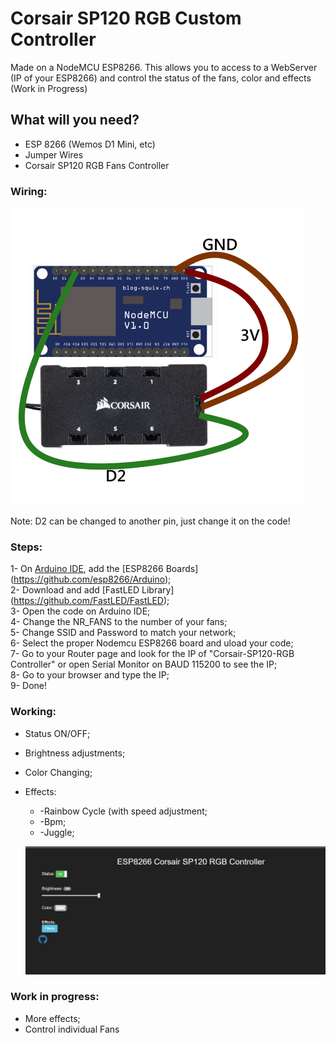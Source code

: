 # Corsair SP120 RGB Custom Controller
Made on a NodeMCU ESP8266.
This allows you to access to a WebServer (IP of your ESP8266) and control the status of the fans, color and effects (Work in Progress)

## What will you need?
* ESP 8266 (Wemos D1 Mini, etc)
* Jumper Wires
* Corsair SP120 RGB Fans Controller

### Wiring:
![Wiring Image](https://github.com/petealves/Corsair-SP120-RGB-ESP8266-Custom-Controller/blob/master/SP120-ESP-Wiring.png)

Note: D2 can be changed to another pin, just change it on the code!

### Steps:

1- On [Arduino IDE](https://www.arduino.cc/en/main/software), add the [ESP8266 Boards] (https://github.com/esp8266/Arduino);<br/>
2- Download and add [FastLED Library] (https://github.com/FastLED/FastLED);<br/>
3- Open the code on Arduino IDE;<br/>
4- Change the NR_FANS to the number of your fans;<br/>
5- Change SSID and Password to match your network;<br/>
6- Select the proper Nodemcu ESP8266 board and uload your code;<br/>
7- Go to your Router page and look for the IP of "Corsair-SP120-RGB Controller" or open Serial Monitor on BAUD 115200 to see the IP;<br/>
8- Go to your browser and type the IP;<br/>
9- Done!

### Working:

* Status ON/OFF;
* Brightness adjustments;
* Color Changing;
* Effects:
  * -Rainbow Cycle (with speed adjustment;
  * -Bpm;
  * -Juggle;
  
  ![WebPage Image](https://github.com/petealves/Corsair-SP120-RGB-ESP8266-Custom-Controller/blob/master/WebSite_Example.PNG)
  
 
 ### Work in progress:
 * More effects;
 * Control individual Fans
